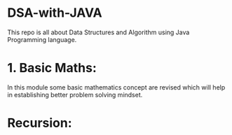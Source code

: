 # DSA-with-JAVA
This repo is all about Data Structures and Algorithm using Java Programming language.



# 1. Basic Maths:
In this module some basic mathematics concept are revised which will help in establishing better problem solving mindset.

# Recursion:
